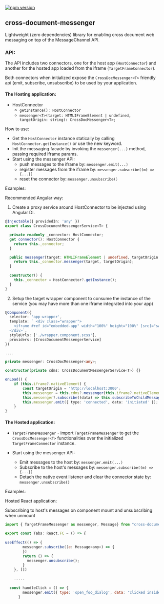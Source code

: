 [![npm version](https://d25lcipzij17d.cloudfront.net/badge.svg?id=js&type=6&v=1.0.6&x2=0)](https://www.npmjs.com/package/cross-document-messenger)

## cross-document-messenger

Lightweight (zero dependencies) library for enabling cross document web messaging on top of the MessageChannel API.


### API:

The API includes two connectors, one for the host app (`HostConnector`) and another for the hosted app loaded from the iframe (`TargetFrameConnector`).

Both connectors when initialized expose the `CrossDocMessenger<T>` friendly api (emit, subscribe, unsubscribe) to be used by your application.

#### The Hosting application:

- HostConnector
  - ```getInstance(): HostConnector ```
  - ```messenger<T>(target: HTMLIFrameElement | undefined, targetOrigin: string): CrossDocMessenger<T>;```

How to use:
- Get the `HostConnector` instance statically by calling `HostConnector.getInstance()` or use the new keyword.
- Init the messaging facade by invoking the `messenger(...)` method, passing required iframe params.
- Start using the messenger API:
  - push messages to the iframe by: `messenger.emit(...)`
  - register messages from the iframe by: `messenger.subscribe((m) => {...})`
  - reset the connector by: `messenger.unsubscribe()`

Examples:

Recommended Angular way:

1. Create a proxy service around HostConnector to be injected using Angular DI.

```typescript
@Injectable({ providedIn: 'any' })
export class CrossDocumentMessengerService<T> {

  private readonly _connector: HostConnector;
  get connector(): HostConnector {
    return this._connector;
  }

  public messenger(target: HTMLIFrameElement | undefined, targetOrigin: string): CrossDocMessenger<T> {
    return this._connector.messenger(target, targetOrigin);
  }
  
  constructor() {
    this._connector = HostConnector?.getInstance();
  }
}

```

2. Setup the target wrapper component to consume the instance of the service (you may have more than one iframe 
integrated into your app)

```typescript
@Component({
  selector: 'app-wrapper',
  template: ` <div class="wrapper">
    <iframe #ref id="embedded-app" width="100%" height="100%" [src]="safeUrl" (load)="onLoad()"></iframe>
  </div>`,
  styleUrls: ['./wrapper.component.scss'],
  providers: [CrossDocumentMessengerService]
})

....

private messenger: CrossDocMessenger<any>;

constructor(private cdms: CrossDocumentMessengerService<T>) {}

onLoad() {
    if (this.iframe?.nativeElement) {
        const targetOrigin = 'http://localhost:3000';
        this.messenger = this.cdms?.messenger(this.iframe?.nativeElement, targetOrigin);
        this.messenger?.subscribe((data) => this.subscribeToChildMessages(data));
        this.messenger.emit({ type: 'connected', data: 'initiated' });
    }
}


```


#### The Hosted application:

- `TargetFrameMessenger` - import `TargetFrameMessenger` to get the `CrossDocMessenger<T>` functionalities over
the initialized `TargetFrameConnector` instance.


- Start using the messenger API:
  - Emit messages to the host by: `messenger.emit(...)`
  - Subscribe to the host's messages by: `messenger.subscribe((m) => {...})`
  - Detach the native event listener and clear the connector state by: `messenger.unsubscribe()`

Examples:

Hosted React application:

Subscribing to host's messages on component mount and unsubscribing when unmount 


```javascript 
import { TargetFrameMessenger as messenger, Message} from "cross-document-messenger";

export const Tabs: React.FC = () => {
  
useEffect(() => {
        messenger.subscribe((e: Message<any>) => {
        })
        return () => {
          messenger.unsubscribe();
        }
    }, [])
    
    .....
    
  const handleClick = () => {
        messenger.emit({ type: 'open_foo_dialog', data: "clicked inside the iframe will trigger the host to open a dialog"});
      }
```
